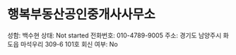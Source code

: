 # 행복부동산공인중개사사무소

성함: 백수현
상태: Not started
전화번호: 010-4789-9005
주소: 경기도 남양주시 화도읍 마석우리 309-6 101호
회신 여부: No